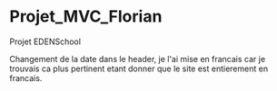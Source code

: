 # Projet_MVC_Florian
Projet EDENSchool

Changement de la date dans le header, je l'ai mise en francais car je trouvais ca plus pertinent etant donner que le site est entierement en francais.
